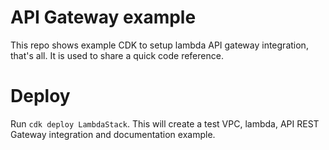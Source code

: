 # API Gateway example
This repo shows example CDK to setup lambda API gateway integration, that's all. It is used to share a quick code reference.

# Deploy
Run ````cdk deploy LambdaStack````. This will create a test VPC, lambda, API REST Gateway integration and documentation example.

